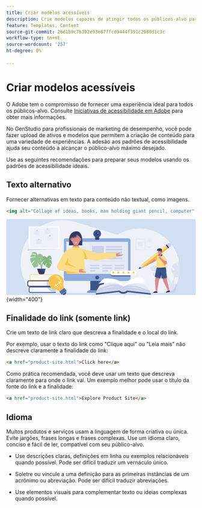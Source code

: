 ```yaml
---
title: Criar modelos acessíveis
description: Crie modelos capazes de atingir todos os públicos-alvo para uso no Adobe GenStudio para profissionais de marketing de desempenho.
feature: Templates, Content
source-git-commit: 26d1b9c7b392e93e87ffcd9444f391c2980d1c3c
workflow-type: tm+mt
source-wordcount: '257'
ht-degree: 0%

---
```



# Criar modelos acessíveis

O Adobe tem o compromisso de fornecer uma experiência ideal para todos os públicos-alvo. Consulte [Iniciativas de acessibilidade em Adobe](https://www.adobe.com/trust/accessibility/initiatives.html) para obter mais informações.

No GenStudio para profissionais de marketing de desempenho, você pode fazer upload de ativos e modelos que permitem a criação de conteúdo para uma variedade de experiências. A adesão aos padrões de acessibilidade ajuda seu conteúdo a alcançar o público-alvo máximo desejado.

Use as seguintes recomendações para preparar seus modelos usando os padrões de acessibilidade ideais.

## Texto alternativo

Fornecer alternativas em texto para conteúdo não textual, como imagens.

```html
<img alt="Collage of ideas, books, man holding giant pencil, computer" src="card-create-assets.png">
```

![Colagem de ideias, livros, homem segurando lápis gigante, computador](../../assets/card-create-assets.png){width="400"}

## Finalidade do link (somente link)

Crie um texto de link claro que descreva a finalidade e o local do link.

Por exemplo, usar o texto do link como &quot;Clique aqui&quot; ou &quot;Leia mais&quot; não descreve claramente a finalidade do link:

```html
<a href="product-site.html">Click here</a>
```

Como prática recomendada, você deve usar um texto que descreva claramente para onde o link vai. Um exemplo melhor pode usar o título da fonte do link e a finalidade:

```html
<a href="product-site.html">Explore Product Site</a>
```

## Idioma

Muitos produtos e serviços usam a linguagem de forma criativa ou única. Evite jargões, frases longas e frases complexas. Use um idioma claro, conciso e fácil de ler, compatível com seu público-alvo.

- Use descrições claras, definições em linha ou exemplos relacionáveis quando possível. Pode ser difícil traduzir um vernáculo único.

- Soletre ou vincule a uma definição para as primeiras instâncias de um acrônimo ou abreviação. Pode ser difícil traduzir abreviações.

- Use elementos visuais para complementar texto ou ideias complexas quando possível.
